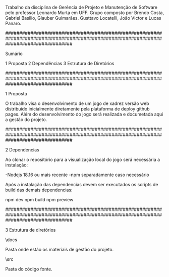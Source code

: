 Trabalho da disciplina de Gerência de Projeto e Manutenção de Software pelo professor Leonardo Murta em UFF. Grupo composto por Brendo Costa, Gabriel Basilio, Glauber Guimarães. Gusttavo Locatelli, João Victor e Lucas Panaro.


########################################################################################################################################


Sumário

1 Proposta
2 Dependências
3 Estrutura de Diretórios


########################################################################################################################################



1 Proposta

O trabalho visa o desenvolvimento de um jogo de xadrez versão web distribuido inicialmente diretamente pela plataforma de deploy github pages. Além do desenvolvimento do jogo será realizada e documetada aqui a gestão do projeto.

########################################################################################################################################

2 Dependencias

Ao clonar o repositório para a visualização local do jogo será necessária a instalação:

-Nodejs 18.16 ou mais recente
-npm separadamente caso necessário

Após a instalação das dependencias devem ser executados os scripts de build das demais dependencias:

npm dev
npm build
npm preview

########################################################################################################################################

3 Estrutura de diretórios

\docs

Pasta onde estão os materiais de gestão do projeto.

\src

Pasta do código fonte.



